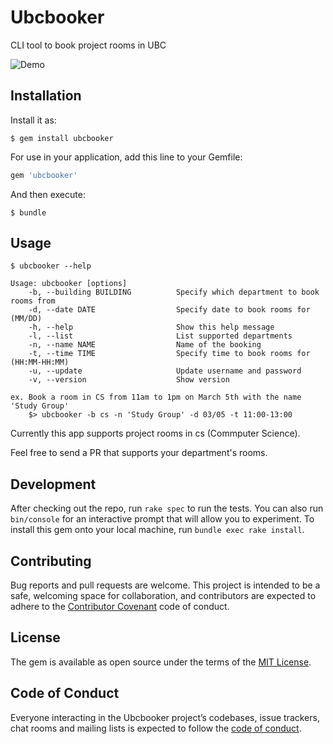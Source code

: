 # Ubcbooker

CLI tool to book project rooms in UBC

![Demo](https://i.imgur.com/UhT9zKJ.gif)

## Installation

Install it as:

    $ gem install ubcbooker

For use in your application, add this line to your Gemfile:

```ruby
gem 'ubcbooker'
```

And then execute:

    $ bundle

## Usage

```
$ ubcbooker --help

Usage: ubcbooker [options]
    -b, --building BUILDING          Specify which department to book rooms from
    -d, --date DATE                  Specify date to book rooms for (MM/DD)
    -h, --help                       Show this help message
    -l, --list                       List supported departments
    -n, --name NAME                  Name of the booking
    -t, --time TIME                  Specify time to book rooms for (HH:MM-HH:MM)
    -u, --update                     Update username and password
    -v, --version                    Show version

ex. Book a room in CS from 11am to 1pm on March 5th with the name 'Study Group'
    $> ubcbooker -b cs -n 'Study Group' -d 03/05 -t 11:00-13:00
```

Currently this app supports project rooms in cs (Commputer Science).

Feel free to send a PR that supports your department's rooms.

## Development

After checking out the repo, run `rake spec` to run the tests. You can also run `bin/console` for an interactive prompt that will allow you to experiment. To install this gem onto your local machine, run `bundle exec rake install`.

## Contributing

Bug reports and pull requests are welcome. This project is intended to be a safe, welcoming space for collaboration, and contributors are expected to adhere to the [Contributor Covenant](http://contributor-covenant.org) code of conduct.

## License

The gem is available as open source under the terms of the [MIT License](https://opensource.org/licenses/MIT).

## Code of Conduct

Everyone interacting in the Ubcbooker project’s codebases, issue trackers, chat rooms and mailing lists is expected to follow the [code of conduct](https://github.com/jumbosushi/ubcbooker/blob/master/CODE_OF_CONDUCT.md).
